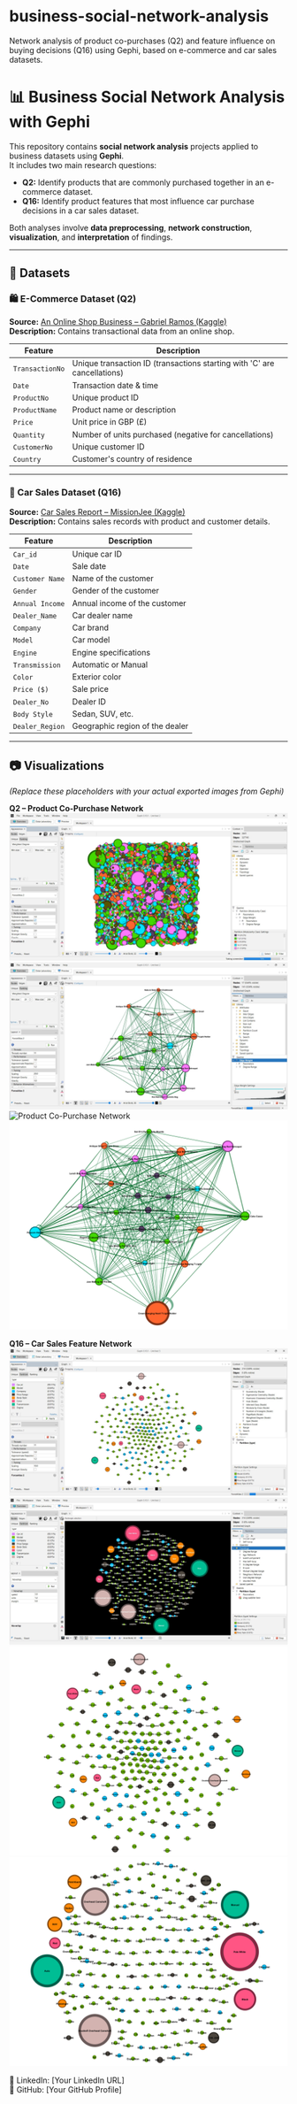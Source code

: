 # business-social-network-analysis
Network analysis of product co-purchases (Q2) and feature influence on buying decisions (Q16) using Gephi, based on e-commerce and car sales datasets.


# 📊 Business Social Network Analysis with Gephi

This repository contains **social network analysis** projects applied to business datasets using **Gephi**.  
It includes two main research questions:

- **Q2:** Identify products that are commonly purchased together in an e-commerce dataset.
- **Q16:** Identify product features that most influence car purchase decisions in a car sales dataset.

Both analyses involve **data preprocessing**, **network construction**, **visualization**, and **interpretation** of findings.

---

## 📌 Datasets

### 🛍️ E-Commerce Dataset (Q2)
**Source:** [An Online Shop Business – Gabriel Ramos (Kaggle)](https://www.kaggle.com/datasets/gabrielramos87/an-online-shop-business/data)  
**Description:** Contains transactional data from an online shop.

| Feature         | Description |
|-----------------|-------------|
| `TransactionNo` | Unique transaction ID (transactions starting with 'C' are cancellations) |
| `Date`          | Transaction date & time |
| `ProductNo`     | Unique product ID |
| `ProductName`   | Product name or description |
| `Price`         | Unit price in GBP (£) |
| `Quantity`      | Number of units purchased (negative for cancellations) |
| `CustomerNo`    | Unique customer ID |
| `Country`       | Customer's country of residence |

---

### 🚗 Car Sales Dataset (Q16)
**Source:** [Car Sales Report – MissionJee (Kaggle)](https://www.kaggle.com/datasets/missionjee/car-sales-report/data)  
**Description:** Contains sales records with product and customer details.

| Feature         | Description |
|-----------------|-------------|
| `Car_id`        | Unique car ID |
| `Date`          | Sale date |
| `Customer Name` | Name of the customer |
| `Gender`        | Gender of the customer |
| `Annual Income` | Annual income of the customer |
| `Dealer_Name`   | Car dealer name |
| `Company`       | Car brand |
| `Model`         | Car model |
| `Engine`        | Engine specifications |
| `Transmission`  | Automatic or Manual |
| `Color`         | Exterior color |
| `Price ($)`     | Sale price |
| `Dealer_No`     | Dealer ID |
| `Body Style`    | Sedan, SUV, etc. |
| `Dealer_Region` | Geographic region of the dealer |

---

## 📷 Visualizations

*(Replace these placeholders with your actual exported images from Gephi)*

**Q2 – Product Co-Purchase Network**  
![Product Co-Purchase Network](https://github.com/farzadmohseni-ir/business-social-network-analysis/blob/main/Q2/Image%20output/Screenshot%202025-08-08%20080200.jpg)
![Product Co-Purchase Network](https://github.com/farzadmohseni-ir/business-social-network-analysis/blob/main/Q2/Weighted%20Degree/Screenshot%202025-08-08%20105841.jpg)
![Product Co-Purchase Network](https://github.com/farzadmohseni-ir/business-social-network-analysis/blob/main/Q2/Combined/100/100-2.png)
![Product Co-Purchase Network](https://github.com/farzadmohseni-ir/business-social-network-analysis/blob/main/Q2/Betweenness%20Centrality/screenshot_120207.png)

**Q16 – Car Sales Feature Network**  
![Car Sales Feature Network](https://github.com/farzadmohseni-ir/business-social-network-analysis/blob/main/Q16/Image%20output/5.jpg)
![Car Sales Feature Network](https://github.com/farzadmohseni-ir/business-social-network-analysis/blob/main/Q16/Image%20output/7.jpg)
![Car Sales Feature Network](https://github.com/farzadmohseni-ir/business-social-network-analysis/blob/main/Q16/Image%20output/6.png)
![Car Sales Feature Network](https://github.com/farzadmohseni-ir/business-social-network-analysis/blob/main/Q16/Betweenness%20Centrality/3.png)


💼 LinkedIn: [Your LinkedIn URL]  
🐙 GitHub: [Your GitHub Profile]
